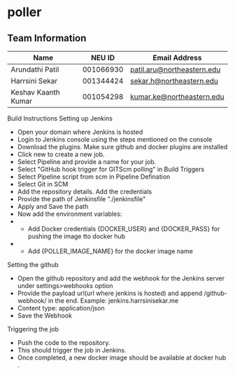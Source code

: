 # poller

## Team Information


| Name | NEU ID | Email Address |
| --- | --- | --- |
| Arundathi Patil     | 001066930 | patil.aru@northeastern.edu |
| Harrsini Sekar      | 001344424 | sekar.h@northeastern.edu   |
| Keshav Kaanth Kumar | 001054298 | kumar.ke@northeastern.edu  |
 
Build Instructions
Setting up Jenkins 
* Open your domain where Jenkins is hosted
* Login to Jenkins console using the steps mentioned on the console
* Download the plugins. Make sure github and docker plugins are installed
* Click new to create a new job.
* Select Pipeline and provide a name for your job.
* Select "GitHub hook trigger for GITScm polling" in Build Triggers
* Select Pipeline script from scm in Pipeline Defination
* Select Git in SCM
* Add the repository details. Add the credentials
* Provide the path of Jenkinsfile "./jenkinsfile"
* Apply and Save the path
* Now add the environment variables:
* - Add Docker credentials {DOCKER_USER} and {DOCKER_PASS} for pushing the image tto docker hub
* - Add {POLLER_IMAGE_NAME} for the docker image name

Setting the github 
* Open the github repository and add the webhook for the Jenkins server under settings>webhooks option
* Provide the payload url(url where jenkins is hosted) and append /github-webhook/ in the end. Example: jenkins.harrsinisekar.me
* Content type: application/json
* Save the Webhook

Triggering the job 
* Push the code to the repository.
* This should trigger the job in Jenkins.
* Once completed, a new docker image should be available at docker hub .
